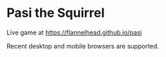 Pasi the Squirrel
=================

Live game at https://flannelhead.github.io/pasi

Recent desktop and mobile browsers are supported.

